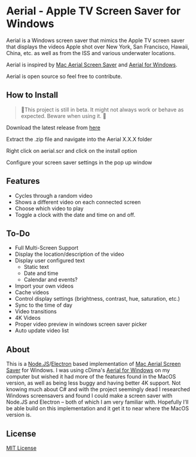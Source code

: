 # Aerial - Apple TV Screen Saver for Windows
 
Aerial is a Windows screen saver that mimics the Apple TV screen saver that displays the videos Apple shot over New York, San Francisco, Hawaii, China, etc. as well as from the ISS and various underwater locations.

Aerial is inspired by [Mac Aerial Screen Saver](https://github.com/JohnCoates/Aerial) and [Aerial for Windows](https://github.com/cDima/Aerial).

Aerial is open source so feel free to contribute.

## How to Install
>🚧This project is still in beta. It might not always work or behave as expected. Beware when using it. 🚧

Download the latest release from [here](https://github.com/OrangeJedi/Aerial/releases)

Extract the .zip file and navigate into the Aerial X.X.X folder

Right click on aerial.scr and click on the install option

Configure your screen saver settings in the pop up window

## Features
* Cycles through a random video 
* Shows a different video on each connected screen
* Choose which video to play
* Toggle a clock with the date and time on and off.

## To-Do
* Full Multi-Screen Support
* Display the location/description of the video
* Display user configured text
  * Static text
  * Date and time
  * Calendar and events?
* Import your own videos
* Cache videos
* Control display settings (brightness, contrast, hue, saturation, etc.)
* Sync to the time of day
* Video transitions
* 4K Videos
* Proper video preview in windows screen saver picker
* Auto update video list

## About
This is a [Node.JS](https://nodejs.org)/[Electron](https://www.electronjs.org/) based implementation of [Mac Aerial Screen Saver](https://github.com/JohnCoates/Aerial) for Windows. I was using cDima's [Aerial for Windows](https://github.com/cDima/Aerial) on my computer but wished it had more of the features found in the MacOS version, as well as being less buggy and having better 4K support. Not knowing much about C# and with the project seemingly dead I researched Windows screensavers and found I could make a screen saver with Node.JS and Electron – both of which I am very familiar with. Hopefully I’ll be able build on this implementation and it get it to near where the MacOS version is.

## License
[MIT License](https://github.com/OrangeJedi/Aerial/blob/master/LICENSE)
